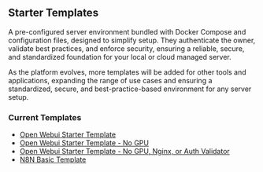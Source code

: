 ## Starter Templates

A pre-configured server environment bundled with Docker Compose and configuration files, designed to simplify setup. They authenticate the owner, validate best practices, and enforce security, ensuring a reliable, secure, and standardized foundation for your local or cloud managed server.

As the platform evolves, more templates will be added for other tools and applications, expanding the range of use cases and ensuring a standardized, secure, and best-practice-based environment for any server setup.

### Current Templates

- [Open Webui Starter Template](https://github.com/iamobservable/starter-templates/tree/main/4b35c72a-6775-41cb-a717-26276f7ae56e)
- [Open Webui Starter Template - No GPU](https://github.com/iamobservable/starter-templates/tree/main/bccab6b1-091c-498a-abed-13c3b0b705da)
- [Open Webui Starter Template - No GPU, Nginx, or Auth Validator](https://github.com/iamobservable/starter-templates/tree/main/bc578e85-3aa4-4aff-af9c-09ce6931c1ba)
- [N8N Basic Template](https://github.com/iamobservable/starter-templates/tree/main/51524bbb-e387-48a2-91b1-6b8be1d09d3f)
